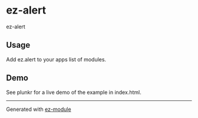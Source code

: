 ez-alert
==============

ez-alert

Usage 
-----

Add ez.alert to your apps list of modules.

Demo
----

See plunkr for a live demo of the example in index.html.

***
Generated with <a href="http://github.com/jdewit/generator-ez-module">ez-module</a>
